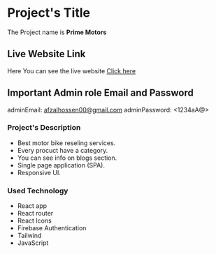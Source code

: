 # Project's Title

The Project name is **Prime Motors**

## Live Website Link

Here You can see the live website [Click here](https://prime-motors-ad8ec.web.app)

## **Important** Admin role Email and Password
adminEmail: <afzalhossen00@gmail.com>
adminPassword: <1234aA@>

### Project's Description

* Best motor bike reseling services.
* Every procuct have a category.
* You can see info on blogs section.
* Single page application (SPA).
* Responsive UI.

### Used Technology

* React app
* React router
* React Icons
* Firebase Authentication
* Tailwind 
* JavaScript